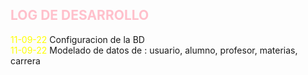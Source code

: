 <span style="color: pink">**LOG DE DESARROLLO**</span>
-
<span style="color: yellow">11-09-22 </span><span>Configuracion de la BD</span><br>
<span style="color: yellow">11-09-22 </span><span>Modelado de datos de : usuario, alumno, profesor, materias, carrera</span>